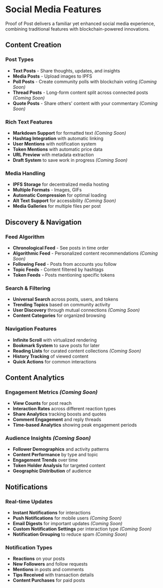 # Social Media Features

Proof of Post delivers a familiar yet enhanced social media experience, combining traditional features with blockchain-powered innovations.

## Content Creation

### Post Types
- **Text Posts** - Share thoughts, updates, and insights
- **Media Posts** - Upload images to IPFS
- **Poll Posts** - Create community polls with blockchain voting *(Coming Soon)*
- **Thread Posts** - Long-form content split across connected posts *(Coming Soon)*
- **Quote Posts** - Share others' content with your commentary *(Coming Soon)*

### Rich Text Features
- **Markdown Support** for formatted text *(Coming Soon)*
- **Hashtag Integration** with automatic linking
- **User Mentions** with notification system
- **Token Mentions** with automatic price data
- **URL Preview** with metadata extraction
- **Draft System** to save work in progress *(Coming Soon)*

### Media Handling
- **IPFS Storage** for decentralized media hosting
- **Multiple Formats** - Images, GIFs
- **Automatic Compression** for optimal loading
- **Alt Text Support** for accessibility *(Coming Soon)*
- **Media Galleries** for multiple files per post


## Discovery & Navigation

### Feed Algorithm
- **Chronological Feed** - See posts in time order
- **Algorithmic Feed** - Personalized content recommendations *(Coming Soon)*
- **Following Feed** - Posts from accounts you follow
- **Topic Feeds** - Content filtered by hashtags
- **Token Feeds** - Posts mentioning specific tokens

### Search & Filtering
- **Universal Search** across posts, users, and tokens
- **Trending Topics** based on community activity
- **User Discovery** through mutual connections *(Coming Soon)*
- **Content Categories** for organized browsing

### Navigation Features
- **Infinite Scroll** with virtualized rendering
- **Bookmark System** to save posts for later
- **Reading Lists** for curated content collections *(Coming Soon)*
- **History Tracking** of viewed content
- **Quick Actions** for common interactions

## Content Analytics

### Engagement Metrics *(Coming Soon)*
- **View Counts** for post reach
- **Interaction Rates** across different reaction types
- **Share Analytics** tracking boosts and quotes
- **Comment Engagement** and reply threads
- **Time-based Analytics** showing peak engagement periods

### Audience Insights *(Coming Soon)*
- **Follower Demographics** and activity patterns
- **Content Performance** by type and topic
- **Engagement Trends** over time
- **Token Holder Analysis** for targeted content
- **Geographic Distribution** of audience

## Notifications

### Real-time Updates
- **Instant Notifications** for interactions
- **Push Notifications** for mobile users *(Coming Soon)*
- **Email Digests** for important updates *(Coming Soon)*
- **Custom Notification Settings** per interaction type *(Coming Soon)*
- **Notification Grouping** to reduce spam *(Coming Soon)*

### Notification Types
- **Reactions** on your posts
- **New Followers** and follow requests
- **Mentions** in posts and comments
- **Tips Received** with transaction details
- **Content Purchases** for paid posts
